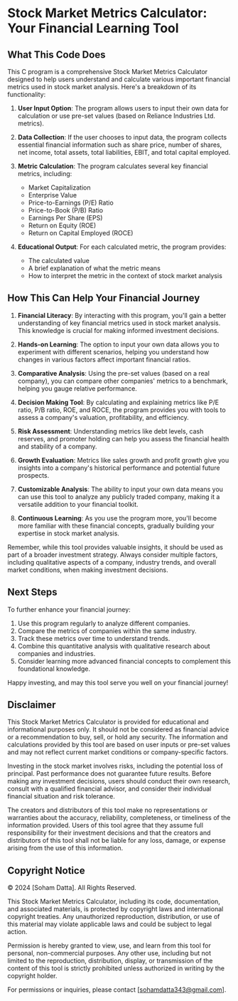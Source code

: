 # Stock Market Metrics Calculator: Your Financial Learning Tool

## What This Code Does

This C program is a comprehensive Stock Market Metrics Calculator designed to help users understand and calculate various important financial metrics used in stock market analysis. Here's a breakdown of its functionality:

1. **User Input Option**: The program allows users to input their own data for calculation or use pre-set values (based on Reliance Industries Ltd. metrics).

2. **Data Collection**: If the user chooses to input data, the program collects essential financial information such as share price, number of shares, net income, total assets, total liabilities, EBIT, and total capital employed.

3. **Metric Calculation**: The program calculates several key financial metrics, including:
   - Market Capitalization
   - Enterprise Value
   - Price-to-Earnings (P/E) Ratio
   - Price-to-Book (P/B) Ratio
   - Earnings Per Share (EPS)
   - Return on Equity (ROE)
   - Return on Capital Employed (ROCE)

4. **Educational Output**: For each calculated metric, the program provides:
   - The calculated value
   - A brief explanation of what the metric means
   - How to interpret the metric in the context of stock market analysis

## How This Can Help Your Financial Journey

1. **Financial Literacy**: By interacting with this program, you'll gain a better understanding of key financial metrics used in stock market analysis. This knowledge is crucial for making informed investment decisions.

2. **Hands-on Learning**: The option to input your own data allows you to experiment with different scenarios, helping you understand how changes in various factors affect important financial ratios.

3. **Comparative Analysis**: Using the pre-set values (based on a real company), you can compare other companies' metrics to a benchmark, helping you gauge relative performance.

4. **Decision Making Tool**: By calculating and explaining metrics like P/E ratio, P/B ratio, ROE, and ROCE, the program provides you with tools to assess a company's valuation, profitability, and efficiency.

5. **Risk Assessment**: Understanding metrics like debt levels, cash reserves, and promoter holding can help you assess the financial health and stability of a company.

6. **Growth Evaluation**: Metrics like sales growth and profit growth give you insights into a company's historical performance and potential future prospects.

7. **Customizable Analysis**: The ability to input your own data means you can use this tool to analyze any publicly traded company, making it a versatile addition to your financial toolkit.

8. **Continuous Learning**: As you use the program more, you'll become more familiar with these financial concepts, gradually building your expertise in stock market analysis.

Remember, while this tool provides valuable insights, it should be used as part of a broader investment strategy. Always consider multiple factors, including qualitative aspects of a company, industry trends, and overall market conditions, when making investment decisions.

## Next Steps

To further enhance your financial journey:
1. Use this program regularly to analyze different companies.
2. Compare the metrics of companies within the same industry.
3. Track these metrics over time to understand trends.
4. Combine this quantitative analysis with qualitative research about companies and industries.
5. Consider learning more advanced financial concepts to complement this foundational knowledge.

Happy investing, and may this tool serve you well on your financial journey!

## Disclaimer

This Stock Market Metrics Calculator is provided for educational and informational purposes only. It should not be considered as financial advice or a recommendation to buy, sell, or hold any security. The information and calculations provided by this tool are based on user inputs or pre-set values and may not reflect current market conditions or company-specific factors.

Investing in the stock market involves risks, including the potential loss of principal. Past performance does not guarantee future results. Before making any investment decisions, users should conduct their own research, consult with a qualified financial advisor, and consider their individual financial situation and risk tolerance.

The creators and distributors of this tool make no representations or warranties about the accuracy, reliability, completeness, or timeliness of the information provided. Users of this tool agree that they assume full responsibility for their investment decisions and that the creators and distributors of this tool shall not be liable for any loss, damage, or expense arising from the use of this information.

## Copyright Notice

© 2024 [Soham Datta]. All Rights Reserved.

This Stock Market Metrics Calculator, including its code, documentation, and associated materials, is protected by copyright laws and international copyright treaties. Any unauthorized reproduction, distribution, or use of this material may violate applicable laws and could be subject to legal action.

Permission is hereby granted to view, use, and learn from this tool for personal, non-commercial purposes. Any other use, including but not limited to the reproduction, distribution, display, or transmission of the content of this tool is strictly prohibited unless authorized in writing by the copyright holder.

For permissions or inquiries, please contact [sohamdatta343@gmail.com].
